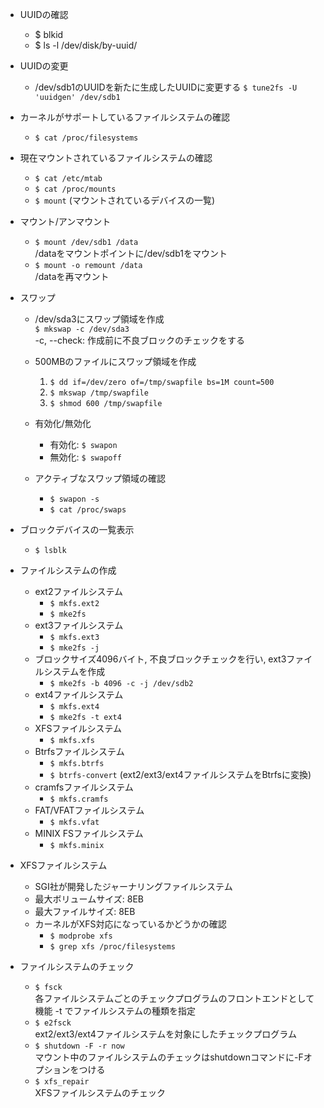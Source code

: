 - UUIDの確認
    - $ blkid
    - $ ls -l /dev/disk/by-uuid/

- UUIDの変更
    -  /dev/sdb1のUUIDを新たに生成したUUIDに変更する
    `$ tune2fs -U 'uuidgen' /dev/sdb1`

- カーネルがサポートしているファイルシステムの確認
    - `$ cat /proc/filesystems`

- 現在マウントされているファイルシステムの確認
    - `$ cat /etc/mtab`
    - `$ cat /proc/mounts`
    - `$ mount` (マウントされているデバイスの一覧)

- マウント/アンマウント
    - `$ mount /dev/sdb1 /data`  
    /dataをマウントポイントに/dev/sdb1をマウント
    - `$ mount -o remount /data`  
    /dataを再マウント

- スワップ
    - /dev/sda3にスワップ領域を作成    
    `$ mkswap -c /dev/sda3`  
    -c, --check: 作成前に不良ブロックのチェックをする
    - 500MBのファイルにスワップ領域を作成
        1. `$ dd if=/dev/zero of=/tmp/swapfile bs=1M count=500`
        2. `$ mkswap /tmp/swapfile`
        3. `$ shmod 600 /tmp/swapfile`

    - 有効化/無効化
        - 有効化: `$ swapon`
        - 無効化: `$ swapoff`

    - アクティブなスワップ領域の確認
        - `$ swapon -s`
        - `$ cat /proc/swaps`

- ブロックデバイスの一覧表示
    - `$ lsblk`

- ファイルシステムの作成
    - ext2ファイルシステム
        - `$ mkfs.ext2`
        - `$ mke2fs`
    - ext3ファイルシステム
        - `$ mkfs.ext3`
        - `$ mke2fs -j`
    - ブロックサイズ4096バイト, 不良ブロックチェックを行い, ext3ファイルシステムを作成  
        - `$ mke2fs -b 4096 -c -j /dev/sdb2`
    - ext4ファイルシステム
        - `$ mkfs.ext4`
        - `$ mke2fs -t ext4`
    - XFSファイルシステム
        - `$ mkfs.xfs`
    - Btrfsファイルシステム
        - `$ mkfs.btrfs`
        - `$ btrfs-convert` (ext2/ext3/ext4ファイルシステムをBtrfsに変換)
    - cramfsファイルシステム
        - `$ mkfs.cramfs`
    - FAT/VFATファイルシステム
        - `$ mkfs.vfat`
    - MINIX FSファイルシステム
        - `$ mkfs.minix`

- XFSファイルシステム
    - SGI社が開発したジャーナリングファイルシステム
    - 最大ボリュームサイズ: 8EB
    - 最大ファイルサイズ: 8EB
    - カーネルがXFS対応になっているかどうかの確認
        - `$ modprobe xfs`
        - `$ grep xfs /proc/filesystems`

- ファイルシステムのチェック
    - `$ fsck`  
    各ファイルシステムごとのチェックプログラムのフロントエンドとして機能
    -t でファイルシステムの種類を指定
    - `$ e2fsck`  
    ext2/ext3/ext4ファイルシステムを対象にしたチェックプログラム
    - `$ shutdown -F -r now`  
    マウント中のファイルシステムのチェックはshutdownコマンドに-Fオプションをつける
    - `$ xfs_repair`  
    XFSファイルシステムのチェック

